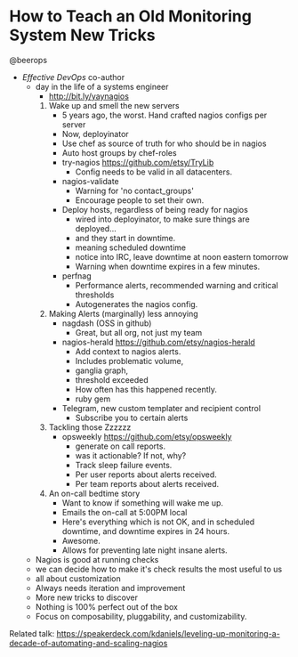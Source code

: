 # How to Teach an Old Monitoring System New Tricks

@beerops

* _Effective DevOps_ co-author
    * day in the life of a systems engineer
        * http://bit.ly/yaynagios
        1. Wake up and smell the new servers
            * 5 years ago, the worst. Hand crafted nagios configs per server
            * Now, deployinator
            * Use chef as source of truth for who should be in nagios
            * Auto host groups by chef-roles
            * try-nagios https://github.com/etsy/TryLib
                * Config needs to be valid in all datacenters.
            * nagios-validate
                * Warning for 'no contact_groups'
                * Encourage people to set their own.
            * Deploy hosts, regardless of being ready for nagios
                * wired into deployinator, to make sure things are deployed...
                * and they start in downtime.
                * meaning scheduled downtime
                * notice into IRC, leave downtime at noon eastern tomorrow
                * Warning when downtime expires in a few minutes.
            * perfnag
                * Performance alerts, recommended warning and critical
                  thresholds
                * Autogenerates the nagios config.
        2. Making Alerts (marginally) less annoying
            * nagdash (OSS in github)
                * Great, but all org, not just my team
            * nagios-herald https://github.com/etsy/nagios-herald
                * Add context to nagios alerts.
                * Includes problematic volume,
                * ganglia graph,
                * threshold exceeded
                * How often has this happened recently.
                * ruby gem
            * Telegram, new custom templater and recipient control
                * Subscribe you to certain alerts
        3. Tackling those Zzzzzz
            * opsweekly https://github.com/etsy/opsweekly
                * generate on call reports.
                * was it actionable?  If not, why?
                * Track sleep failure events.
                * Per user reports about alerts received.
                * Per team reports about alerts received.
        4. An on-call bedtime story
            * Want to know if something will wake me up.
            * Emails the on-call at 5:00PM local
            * Here's everything which is not OK, and in scheduled downtime, and
              downtime expires in 24 hours.
            * Awesome.
            * Allows for preventing late night insane alerts.
    * Nagios is good at running checks
    * we can decide how to make it's check results the most useful to us
    * all about customization
    * Always needs iteration and improvement
    * More new tricks to discover
    * Nothing is 100% perfect out of the box
    * Focus on composability, pluggability, and customizability.

Related talk: https://speakerdeck.com/kdaniels/leveling-up-monitoring-a-decade-of-automating-and-scaling-nagios
